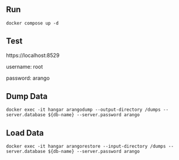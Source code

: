 ## Run
```
docker compose up -d
```

## Test
https://localhost:8529

username: root

password: arango

## Dump Data
```
docker exec -it hangar arangodump --output-directory /dumps --server.database ${db-name} --server.password arango
```

## Load Data
```
docker exec -it hangar arangorestore --input-directory /dumps --server.database ${db-name} --server.password arango
```
